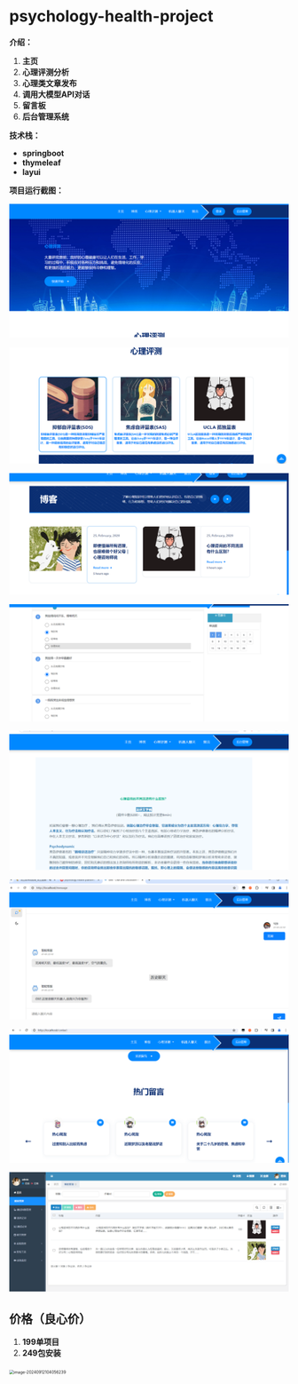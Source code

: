 # psychology-health-project

**介绍：**

1. **主页**
2. **心理评测分析**
3. **心理类文章发布**
4. **调用大模型API对话**
5. **留言板**
6. **后台管理系统**

**技术栈：**

- **springboot**
- **thymeleaf**
- **layui**

**项目运行截图：**

![image-20240105220911282](assets/image-20240105220911282.png)

![image-20240105220925292](assets/image-20240105220925292.png)

![image-20240105220934314](assets/image-20240105220934314.png)

![image-20240105221000195](assets/image-20240105221000195.png)

![image-20240105221017388](assets/image-20240105221017388.png)

![image-20240105221030915](assets/image-20240105221030915.png)

![image-20240105221042975](assets/image-20240105221042975.png)

  

![image-20240105221058069](assets/image-20240105221058069.png)

## 价格（良心价）

1. **199单项目**
2. **249包安装**

<img src="https://github.com/user-attachments/assets/64bc1f1b-e63f-41ab-8dcd-257a172ed7ea" alt="image-20240912104056239" style="zoom:50%;" />


